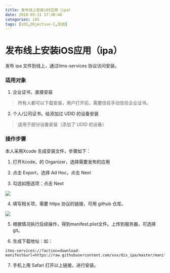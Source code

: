 ```yaml
---
title: 发布线上安装iOS应用（ipa）
date: 2018-05-21 17:38:48
categories: iOS
tags: [iOS,Objective-C,总结]
---
```


# 发布线上安装iOS应用（ipa）

发布 ipa 文件到线上，通过itms-services 协议访问安装。

### 适用对象

1. 企业证书，直接安装

> 所有人都可以下载安装，用户打开前，需要信任手动信任企业证书。

2. 个人/公司证书，给添加过 UDID 的设备安装

> 适用于部分设备安装（添加了 UDID 的设备）

### 操作步骤

本人采用Xcode 生成安装文件，步骤如下：

1. 打开Xcode，的 Organizer，选择需要发布的应用
 
2. 点击 Export，选择 Ad Hoc，点击 Next

3. 勾选如图选项：点击 Next

![](http://ot8psglzx.bkt.clouddn.com/WX20180521-170859.png?imageMogr2/thumbnail/!70p)

4. 填写相关项，需要 https 协议的链接，可用 github 仓库。

![](http://ot8psglzx.bkt.clouddn.com/WX20180521-171144.png?imageMogr2/thumbnail/!70p)

5. 根据情况执行后续操作，得到manifest.plist文件。上传到服务器，可选择 git。

6. 生成下载地址：如：

~~~
itms-services://?action=download-manifest&url=https://raw.githubusercontent.com/xxx/dis_ipa/master/manifest.plist
~~~

7. 手机上用 Safari 打开以上链接，进行安装。
